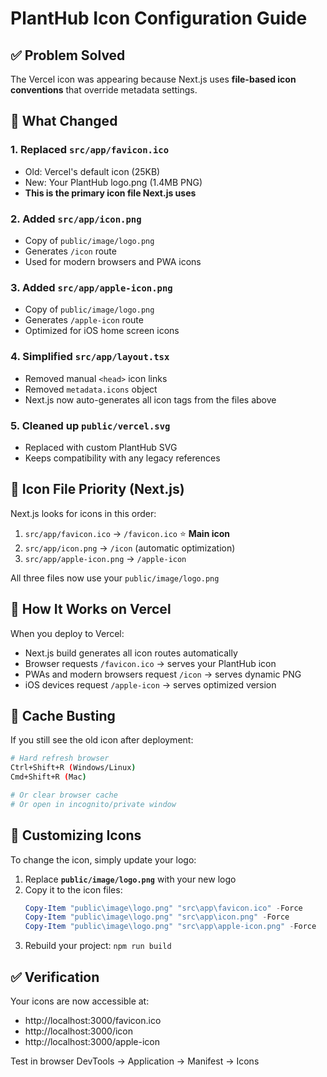 # PlantHub Icon Configuration Guide

## ✅ Problem Solved

The Vercel icon was appearing because Next.js uses **file-based icon conventions** that override metadata settings.

## 🎯 What Changed

### 1. **Replaced `src/app/favicon.ico`**
   - Old: Vercel's default icon (25KB)
   - New: Your PlantHub logo.png (1.4MB PNG)
   - **This is the primary icon file Next.js uses**

### 2. **Added `src/app/icon.png`**
   - Copy of `public/image/logo.png`
   - Generates `/icon` route
   - Used for modern browsers and PWA icons

### 3. **Added `src/app/apple-icon.png`**
   - Copy of `public/image/logo.png`
   - Generates `/apple-icon` route
   - Optimized for iOS home screen icons

### 4. **Simplified `src/app/layout.tsx`**
   - Removed manual `<head>` icon links
   - Removed `metadata.icons` object
   - Next.js now auto-generates all icon tags from the files above

### 5. **Cleaned up `public/vercel.svg`**
   - Replaced with custom PlantHub SVG
   - Keeps compatibility with any legacy references

## 📁 Icon File Priority (Next.js)

Next.js looks for icons in this order:
1. `src/app/favicon.ico` → `/favicon.ico` ⭐ **Main icon**
2. `src/app/icon.png` → `/icon` (automatic optimization)
3. `src/app/apple-icon.png` → `/apple-icon`

All three files now use your `public/image/logo.png`

## 🚀 How It Works on Vercel

When you deploy to Vercel:
- Next.js build generates all icon routes automatically
- Browser requests `/favicon.ico` → serves your PlantHub icon
- PWAs and modern browsers request `/icon` → serves dynamic PNG
- iOS devices request `/apple-icon` → serves optimized version

## 🔄 Cache Busting

If you still see the old icon after deployment:
```bash
# Hard refresh browser
Ctrl+Shift+R (Windows/Linux)
Cmd+Shift+R (Mac)

# Or clear browser cache
# Or open in incognito/private window
```

## 🎨 Customizing Icons

To change the icon, simply update your logo:
1. Replace **`public/image/logo.png`** with your new logo
2. Copy it to the icon files:
   ```powershell
   Copy-Item "public\image\logo.png" "src\app\favicon.ico" -Force
   Copy-Item "public\image\logo.png" "src\app\icon.png" -Force
   Copy-Item "public\image\logo.png" "src\app\apple-icon.png" -Force
   ```
3. Rebuild your project: `npm run build`

## ✅ Verification

Your icons are now accessible at:
- http://localhost:3000/favicon.ico
- http://localhost:3000/icon
- http://localhost:3000/apple-icon

Test in browser DevTools → Application → Manifest → Icons
